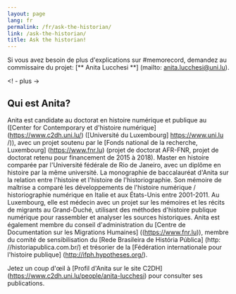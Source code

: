 ```yaml
---
layout: page
lang: fr
permalink: /fr/ask-the-historian/
link: /ask-the-historian/
title: Ask the historian!
---
```


Si vous avez besoin de plus d'explications sur #memorecord, demandez au commissaire du projet: [** Anita Lucchesi **] (mailto: anita.lucchesi@uni.lu).

<! - plus ->

## Qui est Anita?

Anita est candidate au doctorat en histoire numérique et publique au ([Center for Contemporary et d'histoire numérique] (https://www.c2dh.uni.lu/) ([Université du Luxembourg] https://www.uni.lu /)), avec un projet soutenu par le [Fonds national de la recherche, Luxembourg] (https://www.fnr.lu) (projet de doctorat AFR-FNR, projet de doctorat retenu pour financement de 2015 à 2018). Master en histoire comparée par l'Université fédérale de Rio de Janeiro, avec un diplôme en histoire par la même université. La monographie de baccalauréat d'Anita sur la relation entre l'histoire et l'histoire de l'historiographie. Son mémoire de maîtrise a comparé les développements de l'histoire numérique / historiographie numérique en Italie et aux États-Unis entre 2001-2011. Au Luxembourg, elle est médecin avec un projet sur les mémoires et les récits de migrants au Grand-Duché, utilisant des méthodes d'histoire publique numérique pour rassembler et analyser les sources historiques. Anita est également membre du conseil d'administration du [Centre de Documentation sur les Migrations Humaines] ((https://www.fnr.lu)), membre du comité de sensibilisation du [Rede Brasileira de História Pública] (http: //historiapublica.com.br/) et trésorier de la [Fédération internationale pour l'histoire publique] (http://ifph.hypotheses.org/).

Jetez un coup d'œil à [Profil d'Anita sur le site C2DH] (https://www.c2dh.uni.lu/people/anita-lucchesi) pour consulter ses publications.
